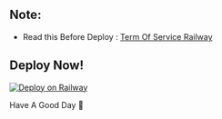 ## Note:
* Read this Before Deploy : [Term Of Service Railway](https://railway.app/legal/fair-use)

## Deploy Now!
[![Deploy on Railway](https://railway.app/button.svg)](https://railway.app/new/template/wvth04?referralCode=crEeFr)

Have A Good Day 🌟
